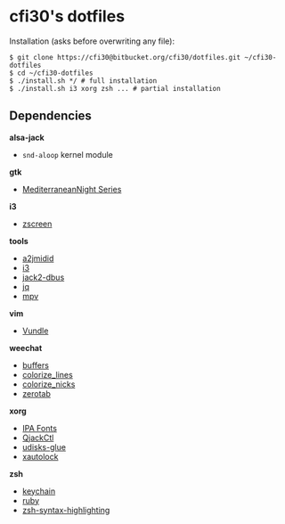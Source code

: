 cfi30's dotfiles
================

Installation (asks before overwriting any file):
```
$ git clone https://cfi30@bitbucket.org/cfi30/dotfiles.git ~/cfi30-dotfiles
$ cd ~/cfi30-dotfiles
$ ./install.sh */ # full installation
$ ./install.sh i3 xorg zsh ... # partial installation
```

Dependencies
------------

**alsa-jack**

- `snd-aloop` kernel module

**gtk**

- [MediterraneanNight Series](http://gnome-look.org/content/show.php/MediterraneanNight+Series?content=156782)

**i3**

- [zscreen](https://github.com/ChrisZeta/Scrot-and-imgur-zenity-GUI)

**tools**

- [a2jmidid](http://home.gna.org/a2jmidid/)
- [i3](http://i3wm.org/)
- [jack2-dbus](http://jackaudio.org/)
- [jq](http://stedolan.github.io/jq/)
- [mpv](http://mpv.io/)

**vim**

- [Vundle](https://github.com/gmarik/vundle)

**weechat**

- [buffers](http://www.weechat.org/scripts/source/buffers.pl.html/)
- [colorize_lines](http://www.weechat.org/scripts/source/colorize_lines.pl.html/)
- [colorize_nicks](http://www.weechat.org/scripts/source/colorize_nicks.py.html/)
- [zerotab](http://www.weechat.org/scripts/source/zerotab.py.html/)

**xorg**

- [IPA Fonts](http://ipafont.ipa.go.jp/)
- [QjackCtl](http://qjackctl.sourceforge.net/)
- [udisks-glue](https://github.com/fernandotcl/udisks-glue)
- [xautolock](https://www.archlinux.org/packages/community/x86_64/xautolock/)

**zsh**

- [keychain](https://github.com/funtoo/keychain)
- [ruby](https://www.ruby-lang.org/)
- [zsh-syntax-highlighting](https://github.com/zsh-users/zsh-syntax-highlighting)

